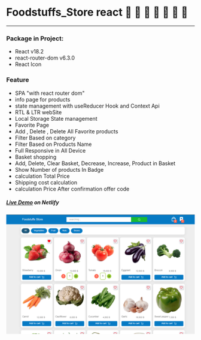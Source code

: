 # Foodstuffs_Store react 🍒 🍆 🍊 🍅 🍉 🍌 🍐


---

### Package in Project:

- React v18.2
- react-router-dom v6.3.0
- React Icon

### Feature

- SPA "with react router dom"
- info page for products
- state management with useReducer Hook and Context Api
- RTL & LTR webSite
- Local Storage State management
- Favorite Page
- Add , Delete , Delete All Favorite products
- Filter Based on category
- Filter Based on Products Name
- Full Responsive in All Device
- ‌Basket shopping
- Add, Delete, Clear Basket, Decrease, Increase, Product in Basket
- Show Number of products In Badge
- calculation Total Price
- Shipping cost calculation
- calculation Price After confirmation offer code


##### [Live Demo](https://gilded-crostata-0ae08c.netlify.app/) on Netlify

<p align="center">
  <a src="https://foodstuffs_store.erfjs.com" target="_blank"><img src="./readme/example1.png" width="800" height="auto" /></a>
</p>

